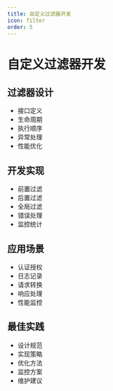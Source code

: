 ```yaml
---
title: 自定义过滤器开发
icon: filter
order: 5
---
```


# 自定义过滤器开发

## 过滤器设计
- 接口定义
- 生命周期
- 执行顺序
- 异常处理
- 性能优化

## 开发实现
- 前置过滤
- 后置过滤
- 全局过滤
- 错误处理
- 监控统计

## 应用场景
- 认证授权
- 日志记录
- 请求转换
- 响应处理
- 性能监控

## 最佳实践
- 设计规范
- 实现策略
- 优化方法
- 监控方案
- 维护建议
